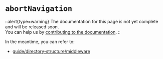 # `abortNavigation`

::alert{type=warning}
The documentation for this page is not yet complete and will be released soon.<br>
You can help us by [contributing to the documentation](/community/contribution#documentation-guide).
::

In the meantime, you can refer to:

- [guide/directory-structure/middleware](/guide/directory-structure/middleware)
